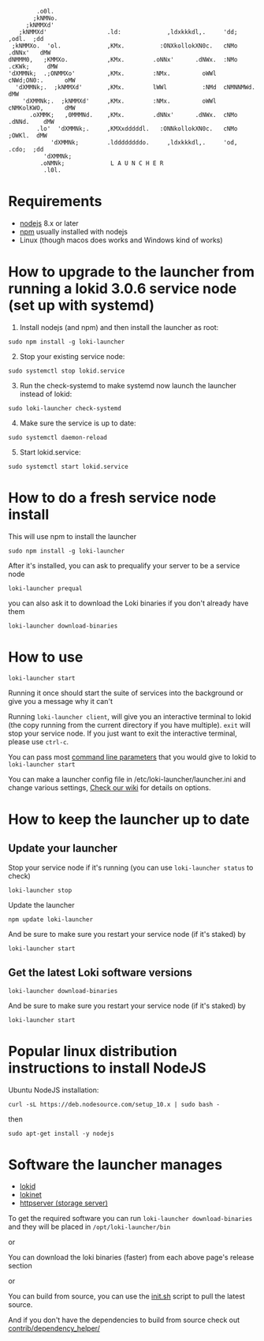 ```
        .o0l.
       ;kNMNo.
     ;kNMMXd'
   ;kNMMXd'                 .ld:             ,ldxkkkdl,.     'dd;     ,odl.  ;dd
 ;kNMMXo.  'ol.             ,KMx.          :ONXkollokXN0c.   cNMo   .dNNx'   dMW
dNMMM0,   ;KMMXo.           ,KMx.        .oNNx'      .dNWx.  :NMo .cKWk;     dMW
'dXMMNk;  .;ONMMXo'         ,KMx.        :NMx.         oWWl  cNWd;ON0:.      oMW
  'dXMMNk;.  ;kNMMXd'       ,KMx.        lWWl          :NMd  cNMNNMWd.       dMW
    'dXMMNk;.  ;kNMMXd'     ,KMx.        :NMx.         oWWl  cNMKolKWO,      dMW
      .oXMMK;   ,0MMMNd.    ,KMx.        .dNNx'      .dNWx.  cNMo  .dNNd.    dMW
        .lo'  'dXMMNk;.     ,KMXxdddddl.   :ONNkollokXN0c.   cNMo    ;OWKl.  dMW
            'dXMMNk;        .lddddddddo.     ,ldxkkkdl,.     'od,     .cdo;  ;dd
          'dXMMNk;
         .oNMNk;             L A U N C H E R
          .l0l.
```

# Requirements

- [nodejs](https://nodejs.org/en/) 8.x or later
- [npm](https://www.npmjs.com/get-npm) usually installed with nodejs
- Linux (though macos does works and Windows kind of works)

# How to upgrade to the launcher from running a lokid 3.0.6 service node (set up with systemd)

1. Install nodejs (and npm) and then install the launcher as root:

`sudo npm install -g loki-launcher`

2. Stop your existing service node:

`sudo systemctl stop lokid.service`

3. Run the check-systemd to make systemd now launch the launcher instead of lokid:

`sudo loki-launcher check-systemd`

4. Make sure the service is up to date:

`sudo systemctl daemon-reload`

5. Start lokid.service:

`sudo systemctl start lokid.service`

# How to do a fresh service node install

This will use npm to install the launcher

`sudo npm install -g loki-launcher`

After it's installed, you can ask to prequalify your server to be a service node

`loki-launcher prequal`

you can also ask it to download the Loki binaries if you don't already have them

`loki-launcher download-binaries`

# How to use

`loki-launcher start`

Running it once should start the suite of services into the background or give you a message why it can't

Running `loki-launcher client`, will give you an interactive terminal to lokid (the copy running from the current directory if you have multiple).
`exit` will stop your service node. If you just want to exit the interactive terminal, please use `ctrl-c`.

You can pass most [command line parameters](https://lokidocs.com/Advanced/lokid/) that you would give to lokid to `loki-launcher start`

You can make a launcher config file in /etc/loki-launcher/launcher.ini and change various settings, [Check our wiki](https://github.com/loki-project/loki-launcher/wiki/Launcher.ini-configuration-documentation) for details on options.

# How to keep the launcher up to date

## Update your launcher

Stop your service node if it's running (you can use `loki-launcher status` to check)

`loki-launcher stop`

Update the launcher

`npm update loki-launcher`

And be sure to make sure you restart your service node (if it's staked) by

`loki-launcher start`

## Get the latest Loki software versions

`loki-launcher download-binaries`

And be sure to make sure you restart your service node (if it's staked) by

`loki-launcher start`

# Popular linux distribution instructions to install NodeJS

Ubuntu NodeJS installation:

`curl -sL https://deb.nodesource.com/setup_10.x | sudo bash -`

then

`sudo apt-get install -y nodejs`

# Software the launcher manages

- [lokid](https://github.com/loki-project/loki)
- [lokinet](https://github.com/loki-project/loki-network)
- [httpserver (storage server)](https://github.com/loki-project/loki-storage-server)

To get the required software you can run `loki-launcher download-binaries` and they will be placed in `/opt/loki-launcher/bin`

or

You can download the loki binaries (faster) from each above page's release section

or

You can build from source, you can use the [init.sh](init.sh) script to pull the latest source.

And if you don't have the dependencies to build from source check out [contrib/dependency_helper/](contrib/dependency_helper/getDepsUnix.sh)
